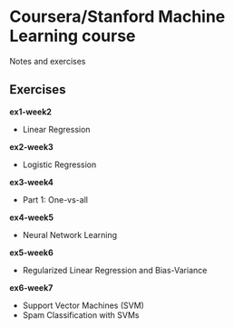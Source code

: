 # Coursera/Stanford Machine Learning course
Notes and exercises

## Exercises
**ex1-week2**
- Linear Regression

**ex2-week3**
- Logistic Regression

**ex3-week4**
- Part 1: One-vs-all

**ex4-week5**
- Neural Network Learning

**ex5-week6**
- Regularized Linear Regression and Bias-Variance

**ex6-week7**
- Support Vector Machines (SVM)
- Spam Classification with SVMs 

